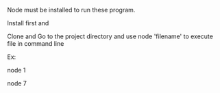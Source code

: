 Node must be installed to run these program. 

Install first and

Clone and Go to the project directory and use node 'filename' to execute file in command line

Ex:

node 1

node 7
